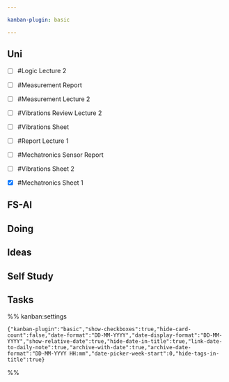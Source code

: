 ```yaml
---

kanban-plugin: basic

---
```


## Uni

- [ ] #Logic Lecture 2
- [ ] #Measurement Report
- [ ] #Measurement Lecture 2
- [ ] #Vibrations Review Lecture 2
- [ ] #Vibrations Sheet
- [ ] #Report Lecture 1
- [ ] #Mechatronics Sensor Report
- [ ] #Vibrations Sheet 2
- [x] #Mechatronics Sheet 1


## FS-AI



## Doing



## Ideas



## Self Study



## Tasks





%% kanban:settings
```
{"kanban-plugin":"basic","show-checkboxes":true,"hide-card-count":false,"date-format":"DD-MM-YYYY","date-display-format":"DD-MM-YYYY","show-relative-date":true,"hide-date-in-title":true,"link-date-to-daily-note":true,"archive-with-date":true,"archive-date-format":"DD-MM-YYYY HH:mm","date-picker-week-start":0,"hide-tags-in-title":true}
```
%%